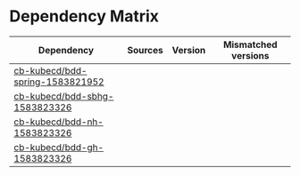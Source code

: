 # Dependency Matrix

Dependency | Sources | Version | Mismatched versions
---------- | ------- | ------- | -------------------
[cb-kubecd/bdd-spring-1583821952](https://github.com/cb-kubecd/bdd-spring-1583821952.git) |  | []() | 
[cb-kubecd/bdd-sbhg-1583823326](https://github.com/cb-kubecd/bdd-sbhg-1583823326.git) |  | []() | 
[cb-kubecd/bdd-nh-1583823326](https://github.com/cb-kubecd/bdd-nh-1583823326.git) |  | []() | 
[cb-kubecd/bdd-gh-1583823326](https://github.com/cb-kubecd/bdd-gh-1583823326.git) |  | []() | 
